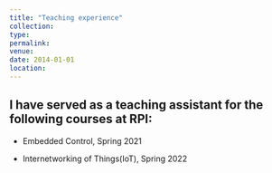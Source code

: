 ```yaml
---
title: "Teaching experience"
collection: 
type: 
permalink: 
venue: 
date: 2014-01-01
location: 
---
```


## I have served as a teaching assistant for the following courses at RPI:


* Embedded Control, Spring 2021


* Internetworking of Things(IoT), Spring 2022



